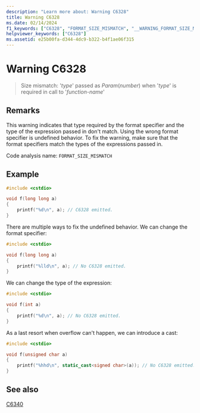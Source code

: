 ```yaml
---
description: "Learn more about: Warning C6328"
title: Warning C6328
ms.date: 02/14/2024
f1_keywords: ["C6328", "FORMAT_SIZE_MISMATCH", "__WARNING_FORMAT_SIZE_MISMATCH"]
helpviewer_keywords: ["C6328"]
ms.assetid: e25b00fa-d344-4dc9-b322-b4f1ae06f315
---
```

# Warning C6328

> Size mismatch: '*type*' passed as _Param_(*number*) when '*type*' is required in call to '*function-name*'

## Remarks

This warning indicates that type required by the format specifier and the type of the expression passed in don't match.
Using the wrong format specifier is undefined behavior. To fix the warning, make sure that the format specifiers match the types of the expressions passed in.

Code analysis name: `FORMAT_SIZE_MISMATCH`

## Example

```cpp
#include <cstdio>

void f(long long a)
{
    printf("%d\n", a); // C6328 emitted.
}
```

There are multiple ways to fix the undefined behavior. We can change the format specifier:

```cpp
#include <cstdio>

void f(long long a)
{
    printf("%lld\n", a); // No C6328 emitted.
}
```

We can change the type of the expression:

```cpp
#include <cstdio>

void f(int a)
{
    printf("%d\n", a); // No C6328 emitted.
}
```

As a last resort when overflow can't happen, we can introduce a cast:

```cpp
#include <cstdio>

void f(unsigned char a)
{
    printf("%hhd\n", static_cast<signed char>(a)); // No C6328 emitted.
}
```

## See also

[C6340](c6340.md)
